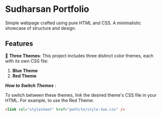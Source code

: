 # Sudharsan Portfolio

Simple webpage crafted using pure HTML and CSS. A minimalistic showcase of structure and design.



## Features

🎨 **Three Themes**: This project includes three distinct color themes, each with its own CSS file:

1. **Blue Theme**
2. **Red Theme**


**_How to Switch Themes_** :

To switch between these themes, link the desired theme's CSS file in your HTML. For example, to use the Red Theme:

```html
<link rel="stylesheet" href="path/to/style-two.css" />
```

